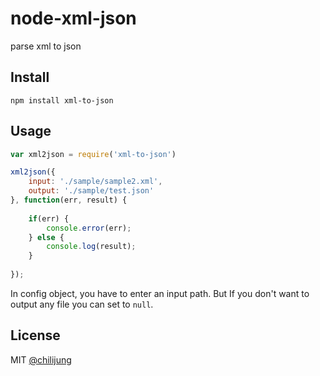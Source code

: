 # node-xml-json

parse xml to json

## Install

```
npm install xml-to-json
```

## Usage

```javascript
var xml2json = require('xml-to-json')

xml2json({
	input: './sample/sample2.xml',
	output: './sample/test.json'
}, function(err, result) {
  
	if(err) {
		console.error(err);
	} else {
		console.log(result);
	}
  
});
```
In config object, you have to enter an input path. But If you don't want to output any file you can set to `null`.

## License

MIT [@chilijung](http://github.com/chilijung)
